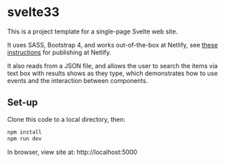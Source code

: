 # svelte33

This is a project template for a single-page Svelte web site. 

It uses SASS, Bootstrap 4, and works out-of-the-box at Netlify, see [these instructions](https://onespace.netlify.app/howtos?id=332) for publishing at Netlify.

It also reads from a JSON file, and allows the user to search the items via text box with results shows as they type, which demonstrates how to use events and the interaction between components.

## Set-up

Clone this code to a local directory, then:

```bash
npm install
npm run dev
```

In browser, view site at: http://localhost:5000